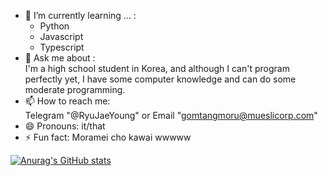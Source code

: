 - 🌱 I’m currently learning ... :   
  - Python   
  - Javascript   
  - Typescript   
- 💬 Ask me about :   
  I'm a high school student in Korea, and although I can't program perfectly yet, I have some computer knowledge and can do some moderate programming.
- 📫 How to reach me:   
  Telegram "@RyuJaeYoung" or
  Email "gomtangmoru@mueslicorp.com"
- 😄 Pronouns: it/that   
- ⚡ Fun fact: Moramei cho kawai wwwww  

[![Anurag's GitHub stats](https://github-readme-stats.vercel.app/api?username=gomtangmoru)](https://github.com/anuraghazra/github-readme-stats)

<!--
**LoveGom/LoveGom** is a ✨ _special_ ✨ repository because its `README.md` (this file) appears on your GitHub profile.

Here are some ideas to get you started:

- 🔭 I’m currently working on ...
- 🌱 I’m currently learning ...
- 👯 I’m looking to collaborate on ...
- 🤔 I’m looking for help with ...
- 💬 Ask me about ...
- 📫 How to reach me: ...
- 😄 Pronouns: ...
- ⚡ Fun fact: ...
-->

